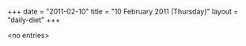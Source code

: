 +++
date = "2011-02-10"
title = "10 February 2011 (Thursday)"
layout = "daily-diet"
+++


\<no entries\>